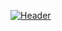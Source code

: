 
[![Header](https://raw.githubusercontent.com/jaydip-pawar/<OWNER>/<OWNER>/readme_header.png "Header")](https://jaydip-pawar.web.app/)
